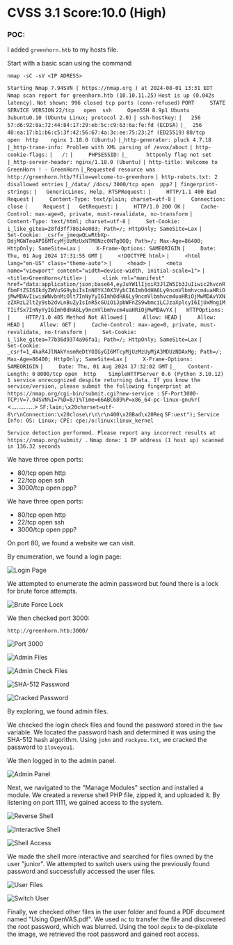 

# CVSS 3.1 Score:10.0 (High)



### POC: 

I added `greenhorn.htb` to my hosts file.

Start with a basic scan using the command:

`nmap -sC -sV <IP ADRESS>`

`Starting Nmap 7.94SVN ( https://nmap.org ) at 2024-08-01 13:31 EDT`
`Nmap scan report for greenhorn.htb (10.10.11.25)`
`Host is up (0.042s latency).`
`Not shown: 996 closed tcp ports (conn-refused)`
`PORT     STATE SERVICE VERSION`
`22/tcp   open  ssh     OpenSSH 8.9p1 Ubuntu 3ubuntu0.10 (Ubuntu Linux; protocol 2.0)`
`| ssh-hostkey:` 
`|   256 57:d6:92:8a:72:44:84:17:29:eb:5c:c9:63:6a:fe:fd (ECDSA)`
`|_  256 40:ea:17:b1:b6:c5:3f:42:56:67:4a:3c:ee:75:23:2f (ED25519)`
`80/tcp   open  http    nginx 1.18.0 (Ubuntu)`
`|_http-generator: pluck 4.7.18`
`|_http-trane-info: Problem with XML parsing of /evox/about`
`| http-cookie-flags:` 
`|   /:` 
`|     PHPSESSID:` 
`|_      httponly flag not set`
`|_http-server-header: nginx/1.18.0 (Ubuntu)`
`| http-title: Welcome to GreenHorn ! - GreenHorn`
`|_Requested resource was http://greenhorn.htb/?file=welcome-to-greenhorn`
`| http-robots.txt: 2 disallowed entries` 
`|_/data/ /docs/`
`3000/tcp open  ppp?`
`| fingerprint-strings:` 
`|   GenericLines, Help, RTSPRequest:` 
`|     HTTP/1.1 400 Bad Request`
`|     Content-Type: text/plain; charset=utf-8`
`|     Connection: close`
`|     Request`
`|   GetRequest:` 
`|     HTTP/1.0 200 OK`
`|     Cache-Control: max-age=0, private, must-revalidate, no-transform`
`|     Content-Type: text/html; charset=utf-8`
`|     Set-Cookie: i_like_gitea=28fd3ff78614e003; Path=/; HttpOnly; SameSite=Lax`
`|     Set-Cookie: _csrf=_jmeqwQLwRtbXp-DdjMGWTeoAPI6MTcyMjUzMzUxNTM0Nzc0NTg0OQ; Path=/; Max-Age=86400; HttpOnly; SameSite=Lax`
`|     X-Frame-Options: SAMEORIGIN`
`|     Date: Thu, 01 Aug 2024 17:31:55 GMT`
`|     <!DOCTYPE html>`
`|     <html lang="en-US" class="theme-auto">`
`|     <head>`
`|     <meta name="viewport" content="width=device-width, initial-scale=1">`
`|     <title>GreenHorn</title>`
`|     <link rel="manifest" href="data:application/json;base64,eyJuYW1lIjoiR3JlZW5Ib3JuIiwic2hvcnRfbmFtZSI6IkdyZWVuSG9ybiIsInN0YXJ0X3VybCI6Imh0dHA6Ly9ncmVlbmhvcm4uaHRiOjMwMDAvIiwiaWNvbnMiOlt7InNyYyI6Imh0dHA6Ly9ncmVlbmhvcm4uaHRiOjMwMDAvYXNzZXRzL2ltZy9sb2dvLnBuZyIsInR5cGUiOiJpbWFnZS9wbmciLCJzaXplcyI6IjUxMng1MTIifSx7InNyYyI6Imh0dHA6Ly9ncmVlbmhvcm4uaHRiOjMwMDAvYX`
`|   HTTPOptions:` 
`|     HTTP/1.0 405 Method Not Allowed`
`|     Allow: HEAD`
`|     Allow: HEAD`
`|     Allow: GET`
`|     Cache-Control: max-age=0, private, must-revalidate, no-transform`
`|     Set-Cookie: i_like_gitea=77b36d9374a96fa1; Path=/; HttpOnly; SameSite=Lax`
`|     Set-Cookie: _csrf=1_4kaR4JlNAkYnsmReDtYOIGyGI6MTcyMjUzMzUyMjA3MDUzNDAxMg; Path=/; Max-Age=86400; HttpOnly; SameSite=Lax`
`|     X-Frame-Options: SAMEORIGIN`
`|     Date: Thu, 01 Aug 2024 17:32:02 GMT`
`|_    Content-Length: 0`
`8000/tcp open  http    SimpleHTTPServer 0.6 (Python 3.10.12)`
`1 service unrecognized despite returning data. If you know the service/version, please submit the following fingerprint at https://nmap.org/cgi-bin/submit.cgi?new-service :`
`SF-Port3000-TCP:V=7.94SVN%I=7%D=8/1%Time=66ABC689%P=x86_64-pc-linux-gnu%r(`
<.............>
`SF:lain;\x20charset=utf-8\r\nConnection:\x20close\r\n\r\n400\x20Bad\x20Req`
`SF:uest");`
`Service Info: OS: Linux; CPE: cpe:/o:linux:linux_kernel`

`Service detection performed. Please report any incorrect results at https://nmap.org/submit/ .`
`Nmap done: 1 IP address (1 host up) scanned in 136.32 seconds`

We have three open ports:

- 80/tcp open http
- 22/tcp open ssh
- 3000/tcp open ppp?

We have three open ports:

- 80/tcp open http
- 22/tcp open ssh
- 3000/tcp open ppp?

On port 80, we found a website we can visit.

By enumeration, we found a login page:

![Login Page](Pasted%20image%2020240801202355.png)

We attempted to enumerate the admin password but found there is a lock for brute force attempts.

![Brute Force Lock](Pasted%20image%2020240801202728.png)

We then checked port 3000:

`http://greenhorn.htb:3000/`

![Port 3000](Pasted%20image%2020240801202955.png)

![Admin Files](Pasted%20image%2020240801203107.png)

![Admin Check Files](Pasted%20image%2020240801203143.png)

![SHA-512 Password](Pasted%20image%2020240801203256.png)

![Cracked Password](Pasted%20image%2020240801203501.png)

By exploring, we found admin files.

We checked the login check files and found the password stored in the `$ww` variable. We located the password hash and determined it was using the SHA-512 hash algorithm. Using `john` and `rockyou.txt`, we cracked the password to `iloveyou1`.

We then logged in to the admin panel.

![Admin Panel](Pasted%20image%2020240801205631.png)

Next, we navigated to the "Manage Modules" section and installed a module. We created a reverse shell PHP file, zipped it, and uploaded it. By listening on port 1111, we gained access to the system.

![Reverse Shell](Pasted%20image%2020240801210023.png)

![Interactive Shell](Pasted%20image%2020240801210441.png)

![Shell Access](Pasted%20image%2020240801210609.png)

We made the shell more interactive and searched for files owned by the user "junior". We attempted to switch users using the previously found password and successfully accessed the user files.

![User Files](Pasted%20image%2020240801212100.png)

![Switch User](Pasted%20image%2020240801212200.png)

Finally, we checked other files in the user folder and found a PDF document named "Using OpenVAS.pdf". We used `nc` to transfer the file and discovered the root password, which was blurred. Using the tool `depix` to de-pixelate the image, we retrieved the root password and gained root access.



